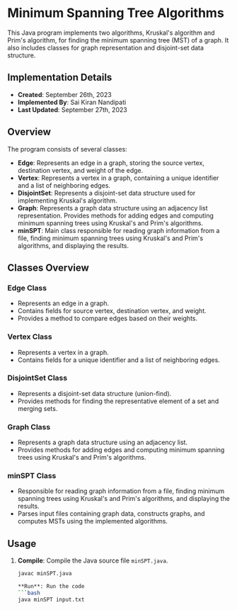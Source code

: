 # Minimum Spanning Tree Algorithms

This Java program implements two algorithms, Kruskal's algorithm and Prim's algorithm, for finding the minimum spanning tree (MST) of a graph. It also includes classes for graph representation and disjoint-set data structure.

## Implementation Details

- **Created**: September 26th, 2023
- **Implemented By**: Sai Kiran Nandipati
- **Last Updated**: September 27th, 2023

## Overview

The program consists of several classes:
- **Edge**: Represents an edge in a graph, storing the source vertex, destination vertex, and weight of the edge.
- **Vertex**: Represents a vertex in a graph, containing a unique identifier and a list of neighboring edges.
- **DisjointSet**: Represents a disjoint-set data structure used for implementing Kruskal's algorithm.
- **Graph**: Represents a graph data structure using an adjacency list representation. Provides methods for adding edges and computing minimum spanning trees using Kruskal's and Prim's algorithms.
- **minSPT**: Main class responsible for reading graph information from a file, finding minimum spanning trees using Kruskal's and Prim's algorithms, and displaying the results.

## Classes Overview

### Edge Class

- Represents an edge in a graph.
- Contains fields for source vertex, destination vertex, and weight.
- Provides a method to compare edges based on their weights.

### Vertex Class

- Represents a vertex in a graph.
- Contains fields for a unique identifier and a list of neighboring edges.

### DisjointSet Class

- Represents a disjoint-set data structure (union-find).
- Provides methods for finding the representative element of a set and merging sets.

### Graph Class

- Represents a graph data structure using an adjacency list.
- Provides methods for adding edges and computing minimum spanning trees using Kruskal's and Prim's algorithms.

### minSPT Class

- Responsible for reading graph information from a file, finding minimum spanning trees using Kruskal's and Prim's algorithms, and displaying the results.
- Parses input files containing graph data, constructs graphs, and computes MSTs using the implemented algorithms.

## Usage

1. **Compile**: Compile the Java source file `minSPT.java`.

   ```bash
   javac minSPT.java

   **Run**: Run the code
   ```bash
   java minSPT input.txt

